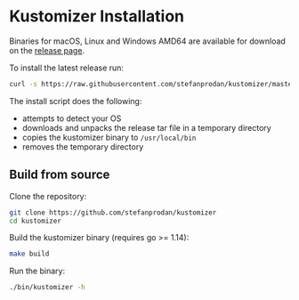 # Kustomizer Installation

Binaries for macOS, Linux and Windows AMD64 are available for download on the 
[release page](https://github.com/stefanprodan/kustomizer/releases).

To install the latest release run:

```bash
curl -s https://raw.githubusercontent.com/stefanprodan/kustomizer/master/install/kustomizer.sh | sudo bash
```

The install script does the following:
* attempts to detect your OS
* downloads and unpacks the release tar file in a temporary directory
* copies the kustomizer binary to `/usr/local/bin`
* removes the temporary directory

## Build from source

Clone the repository:

```bash
git clone https://github.com/stefanprodan/kustomizer
cd kustomizer
```

Build the kustomizer binary (requires go >= 1.14):

```bash
make build
```

Run the binary:

```bash
./bin/kustomizer -h
```
